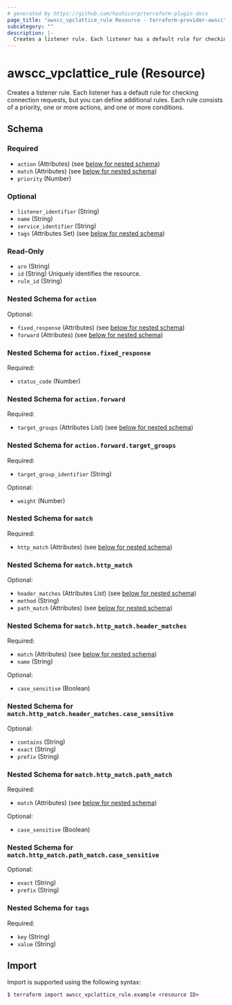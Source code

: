 ```yaml
---
# generated by https://github.com/hashicorp/terraform-plugin-docs
page_title: "awscc_vpclattice_rule Resource - terraform-provider-awscc"
subcategory: ""
description: |-
  Creates a listener rule. Each listener has a default rule for checking connection requests, but you can define additional rules. Each rule consists of a priority, one or more actions, and one or more conditions.
---
```


# awscc_vpclattice_rule (Resource)

Creates a listener rule. Each listener has a default rule for checking connection requests, but you can define additional rules. Each rule consists of a priority, one or more actions, and one or more conditions.



<!-- schema generated by tfplugindocs -->
## Schema

### Required

- `action` (Attributes) (see [below for nested schema](#nestedatt--action))
- `match` (Attributes) (see [below for nested schema](#nestedatt--match))
- `priority` (Number)

### Optional

- `listener_identifier` (String)
- `name` (String)
- `service_identifier` (String)
- `tags` (Attributes Set) (see [below for nested schema](#nestedatt--tags))

### Read-Only

- `arn` (String)
- `id` (String) Uniquely identifies the resource.
- `rule_id` (String)

<a id="nestedatt--action"></a>
### Nested Schema for `action`

Optional:

- `fixed_response` (Attributes) (see [below for nested schema](#nestedatt--action--fixed_response))
- `forward` (Attributes) (see [below for nested schema](#nestedatt--action--forward))

<a id="nestedatt--action--fixed_response"></a>
### Nested Schema for `action.fixed_response`

Required:

- `status_code` (Number)


<a id="nestedatt--action--forward"></a>
### Nested Schema for `action.forward`

Required:

- `target_groups` (Attributes List) (see [below for nested schema](#nestedatt--action--forward--target_groups))

<a id="nestedatt--action--forward--target_groups"></a>
### Nested Schema for `action.forward.target_groups`

Required:

- `target_group_identifier` (String)

Optional:

- `weight` (Number)




<a id="nestedatt--match"></a>
### Nested Schema for `match`

Required:

- `http_match` (Attributes) (see [below for nested schema](#nestedatt--match--http_match))

<a id="nestedatt--match--http_match"></a>
### Nested Schema for `match.http_match`

Optional:

- `header_matches` (Attributes List) (see [below for nested schema](#nestedatt--match--http_match--header_matches))
- `method` (String)
- `path_match` (Attributes) (see [below for nested schema](#nestedatt--match--http_match--path_match))

<a id="nestedatt--match--http_match--header_matches"></a>
### Nested Schema for `match.http_match.header_matches`

Required:

- `match` (Attributes) (see [below for nested schema](#nestedatt--match--http_match--header_matches--match))
- `name` (String)

Optional:

- `case_sensitive` (Boolean)

<a id="nestedatt--match--http_match--header_matches--match"></a>
### Nested Schema for `match.http_match.header_matches.case_sensitive`

Optional:

- `contains` (String)
- `exact` (String)
- `prefix` (String)



<a id="nestedatt--match--http_match--path_match"></a>
### Nested Schema for `match.http_match.path_match`

Required:

- `match` (Attributes) (see [below for nested schema](#nestedatt--match--http_match--path_match--match))

Optional:

- `case_sensitive` (Boolean)

<a id="nestedatt--match--http_match--path_match--match"></a>
### Nested Schema for `match.http_match.path_match.case_sensitive`

Optional:

- `exact` (String)
- `prefix` (String)





<a id="nestedatt--tags"></a>
### Nested Schema for `tags`

Required:

- `key` (String)
- `value` (String)

## Import

Import is supported using the following syntax:

```shell
$ terraform import awscc_vpclattice_rule.example <resource ID>
```
